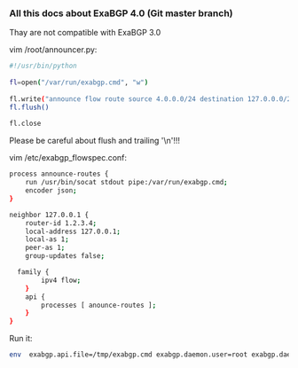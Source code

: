 ### All this docs about ExaBGP 4.0 (Git master branch)

Thay are not compatible with ExaBGP 3.0

vim /root/announcer.py:

```bash
#!/usr/bin/python
 
fl=open("/var/run/exabgp.cmd", "w")
 
fl.write("announce flow route source 4.0.0.0/24 destination 127.0.0.0/24 protocol [ udp ] source-port [ =53 ] destination-port [ =80 ] packet-length [ =777 =1122 ] fragment [ is-fragment dont-fragment ] rate-limit 1024" + '\n')
fl.flush()
 
fl.close
```

Please be careful about flush and trailing '\n'!!!

vim /etc/exabgp_flowspec.conf:
```bash
process announce-routes {
    run /usr/bin/socat stdout pipe:/var/run/exabgp.cmd;
    encoder json;
}

neighbor 127.0.0.1 {
    router-id 1.2.3.4;
    local-address 127.0.0.1;
    local-as 1;
    peer-as 1;
    group-updates false;

  family {
        ipv4 flow;
    }
    api {
        processes [ anounce-routes ];
    }
}

```

Run it:
```bash
env  exabgp.api.file=/tmp/exabgp.cmd exabgp.daemon.user=root exabgp.daemon.daemonize=false exabgp.daemon.pid=/var/run/exabgp.pid exabgp.log.destination=/var/log/exabgp.log sbin/exabgp --debug /etc/exabgp_flowspec.conf 
```
